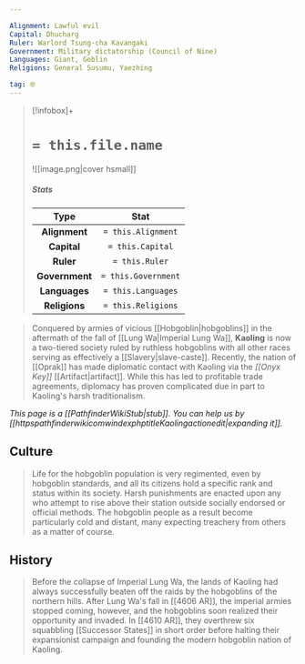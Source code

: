```yaml
---

Alignment: Lawful evil
Capital: Dhucharg
Ruler: Warlord Tsung-cha Kavangaki
Government: Military dictatorship (Council of Nine)
Languages: Giant, Goblin
Religions: General Susumu, Yaezhing

tag: 🌐
---
```


> [!infobox]+
> #  `= this.file.name`
> ![[image.png|cover hsmall]]
> ##### Stats
> Type | Stat |
> :---:|:---:|
> **Alignment** | `= this.Alignment` |
> **Capital** | `= this.Capital` |
> **Ruler** | `= this.Ruler` |
> **Government** | `= this.Government` |
> **Languages** | `= this.Languages` |
> **Religions** | `= this.Religions` |



> Conquered by armies of vicious [[Hobgoblin|hobgoblins]] in the aftermath of the fall of [[Lung Wa|Imperial Lung Wa]], **Kaoling** is now a two-tiered society ruled by ruthless hobgoblins with all other races serving as effectively a [[Slavery|slave-caste]].
> Recently, the nation of [[Oprak]] has made diplomatic contact with Kaoling via the *[[Onyx Key]]* [[Artifact|artifact]]. While this has led to profitable trade agreements, diplomacy has proven complicated due in part to Kaoling's harsh traditionalism.



*This page is a [[PathfinderWikiStub|stub]]. You can help us by [[httpspathfinderwikicomwindexphptitleKaolingactionedit|expanding it]].*


## Culture

> Life for the hobgoblin population is very regimented, even by hobgoblin standards, and all its citizens hold a specific rank and status within its society. Harsh punishments are enacted upon any who attempt to rise above their station outside socially endorsed or official methods. The hobgoblin people as a result become particularly cold and distant, many expecting treachery from others as a matter of course.


## History

> Before the collapse of Imperial Lung Wa, the lands of Kaoling had always successfully beaten off the raids by the hobgoblins of the northern hills. After Lung Wa's fall in [[4606 AR]], the imperial armies stopped coming, however, and the hobgoblins soon realized their opportunity and invaded. In [[4610 AR]], they overthrew six squabbling [[Successor States]] in short order before halting their expansionist campaign and founding the modern hobgoblin nation of Kaoling.








